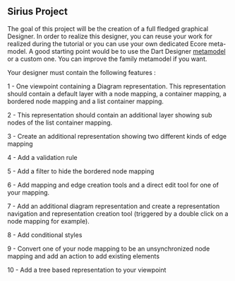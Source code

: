 
## Sirius Project

The goal of this project will be the creation of a full fledged graphical Designer. In order to realize this designer, you can reuse your work for realized during the tutorial or you can use your own dedicated Ecore meta-model. A good starting point would be to use the Dart Designer [metamodel](https://github.com/dartdesigner/Dart-Designer) or a custom one. You can improve the family metamodel if you want.

Your designer must contain the following features :

1 - One viewpoint containing a Diagram representation. This representation should contain a default layer with a node mapping, a container mapping, a bordered node mapping and a list container mapping.

2 - This representation should contain an additional layer showing sub nodes of the list container mapping.

3 - Create an additional representation showing two different kinds of edge mapping

4 - Add a validation rule

5 - Add a filter to hide the bordered node mapping

6 - Add mapping and edge creation tools and a direct edit tool for one of your mapping.

7 - Add an additional diagram representation and create a representation navigation and representation creation tool (triggered by a double click on a node mapping for example).

8 - Add conditional styles

9 - Convert one of your node mapping to be an unsynchronized node mapping and add an action to add existing elements

10 - Add a tree based representation to your viewpoint